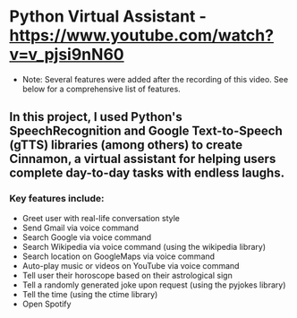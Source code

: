 # Python Virtual Assistant - https://www.youtube.com/watch?v=v_pjsi9nN60

* Note: Several features were added after the recording of this video.  See below for a comprehensive list of features.

## In this project, I used Python's SpeechRecognition and Google Text-to-Speech (gTTS) libraries (among others) to create Cinnamon, a virtual assistant for helping users complete day-to-day tasks with endless laughs.

### Key features include:
- Greet user with real-life conversation style
- Send Gmail via voice command
- Search Google via voice command
- Search Wikipedia via voice command (using the wikipedia library)
- Search location on GoogleMaps via voice command
- Auto-play music or videos on YouTube via voice command
- Tell user their horoscope based on their astrological sign
- Tell a randomly generated joke upon request (using the pyjokes library)
- Tell the time (using the ctime library)
- Open Spotify

